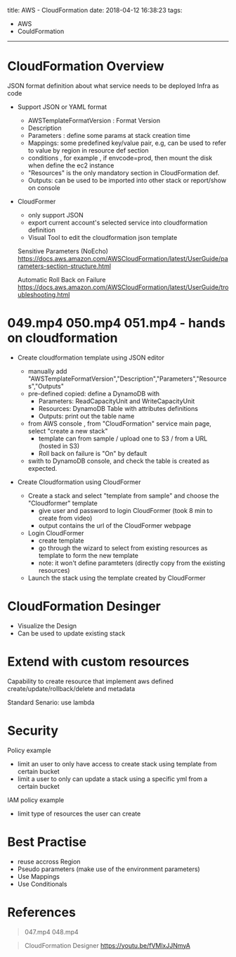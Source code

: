 title: AWS - CloudFormation
date: 2018-04-12 16:38:23
tags:
- AWS
- CouldFormation
---


# CloudFormation Overview

JSON format definition about what service needs to be deployed
Infra as code


* Support JSON or YAML format
  * AWSTemplateFormatVersion : Format Version
  * Description
  * Parameters : define some params at stack creation time
  * Mappings: some predefined key/value pair, e.g, can be used to refer to value by region in resource def section
  * conditions , for example , if envcode=prod, then mount the disk when define the ec2 instance
  * "Resources" is the only mandatory section in CloudFormation def.
  * Outputs: can be used to be imported into other stack or report/show on console
* CloudFormer
  * only support JSON
  * export current account's selected service into cloudformation definition
  * Visual Tool to edit the cloudformation json template



  Sensitive Parameters (NoEcho)
  https://docs.aws.amazon.com/AWSCloudFormation/latest/UserGuide/parameters-section-structure.html


  Automatic Roll Back on Failure
  https://docs.aws.amazon.com/AWSCloudFormation/latest/UserGuide/troubleshooting.html

# 049.mp4 050.mp4 051.mp4 - hands on cloudformation

* Create cloudformation template using JSON editor
  * manually add "AWSTemplateFormatVersion","Description","Parameters","Resources","Outputs"
  * pre-defined copied: define a DynamoDB with
      * Parameters: ReadCapacityUnit and WriteCapacityUnit
      * Resources: DynamoDB Table with attributes definitions
      * Outputs: print out the table name
  * from AWS console , from "CloudFormation" service main page, select "create a new stack"
      * template can from sample / upload one to S3 / from a URL (hosted in S3)
      * Roll back on failure is "On" by default
  * swith to DynamoDB console, and check the table is created as expected.


* Create Cloudformation using CloudFormer
  * Create a stack and select "template from sample" and choose the "Cloudformer" template
      * give user and password to login CloudFormer (took 8 min to create from video)
      * output contains the url of the CloudFormer webpage
  * Login CloudFormer
      * create template
      * go through the wizard to select from existing resources as template to form the new template
      * note: it won't define paramteters (directly copy from the existing resources)
  * Launch the stack using the template created by CloudFormer

# CloudFormation Desinger

* Visualize the Design
* Can be used to update existing stack

# Extend with custom resources

Capability to create resource that implement aws defined create/update/rollback/delete and metadata

Standard Senario: use lambda

# Security

Policy example
* limit an user to only have access to create stack using template from certain bucket
* limit a user to only can update a stack using a specific yml from a certain bucket

IAM policy example
* limit type of resources the user can create

# Best Practise

* reuse accross Region
* Pseudo parameters (make use of the environment parameters)
* Use Mappings
* Use Conditionals


# References

>047.mp4 048.mp4

> CloudFormation Designer
>https://youtu.be/fVMlxJJNmyA
